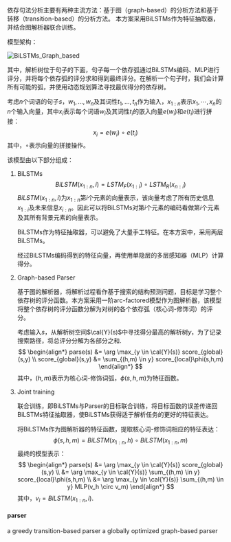依存句法分析主要有两种主流方法：基于图（graph-based）的分析方法和基于转移（transition-based）的分析方法。	本方案采用BiLSTMs作为特征抽取器，并结合图解析器联合训练。

模型架构：

![BiLSTMs_Graph_based](https://github.com/bifeng/nlp_paper_notes/raw/master/image/BiLSTMs_Graph_based.png)

其中，解析树位于句子的下面，句子每一个依存弧通过BiLSTMs编码、MLP进行评分，并将每个依存弧的评分求和得到最终评分。在解析一个句子时，我们会计算所有可能的弧，并使用动态规划算法寻找最优得分的依存树。

考虑$n$个词语的句子$s$，$w_1,\dots,w_n$及其词性$t_1,\dots,t_n$作为输入，$x_{1:n}$表示$x_1,\cdots, x_n$的$n$个输入向量，其中$x_i$表示每个词语$w_i$及其词性$t_i$的嵌入向量$e(w_i)$和$e(t_i)$进行拼接：
$$
x_i = e(w_i) \ \circ \ e(t_i)
$$
其中，$\circ$表示向量的拼接操作。

该模型由以下部分组成：

1. BiLSTMs
   $$
   BiLSTM(x_{1:n},i) = LSTM_F(x_{1:i})\ \circ \ LSTM_R(x_{n:i})
   $$
   $BiLSTM(x_{1:n},i)$为$x_{1:n}$第$i$个元素的向量表示，该向量考虑了所有历史信息$x_{1:i}$及未来信息$x_{i:n}$。因此可以将BiLSTMs对第$i$个元素的编码看做第$i$个元素及其所有背景元素的向量表示。

   BiLSTMs作为特征抽取器，可以避免了大量手工特征。在本方案中，采用两层BiLSTMs。

   经过BiLSTMs编码得到的特征向量，再使用单隐层的多层感知器（MLP）计算得分。

2. Graph-based Parser

   基于图的解析器，将解析过程看作基于搜索的结构预测问题，目标是学习整个依存树的评分函数。本方案采用一阶arc-factored模型作为图解析器，该模型将整个依存树的评分函数分解为对树的各个依存弧（核心词-修饰词）的评分。

   考虑输入$s$，从解析树空间$\cal{Y}(s)$中寻找得分最高的解析树$y​$，为了记录搜索路径，将总评分分解为各部分之和.
   $$
   \begin{align*}
   parse(s) &= \arg \max_{y \in \cal{Y}(s)} score_{global} (s,y) \\
   score_{global}(s,y) &= \sum_{(h,m) \in y} score_{local}\phi(s,h,m)
   \end{align*}
   $$
   其中，$(h,m)$表示为核心词-修饰词弧，$\phi(s,h,m)$为特征函数。

3. Joint training

   联合训练，即BiLSTMs与Parser的目标联合训练，将目标函数的误差传递回BiLSTMs特征抽取器，使BiLSTMs获得适于解析任务的更好的特征表达。

   将BiLSTMs作为图解析器的特征函数，提取核心词-修饰词相应的特征表达：
   $$
   \phi(s,h,m) = BiLSTM(x_{1:n},h) \ \circ \ BiLSTM(x_{1:n},m)
   $$
   最终的模型表示：
   $$
   \begin{align*}
   parse(s) &= \arg \max_{y \in \cal{Y}(s)} score_{global} (s,y) \\
   &= \arg \max_{y \in \cal{Y}(s)} \sum_{(h,m) \in y} score_{local}\phi(s,h,m) \\
   &= \arg \max_{y \in \cal{Y}(s)} \sum_{(h,m) \in y} MLP(v_h \circ v_m)
   \end{align*}
   $$
   其中，$v_i = BiLSTM(x_{1:n},i)$.



#### parser

a greedy transition-based parser
a globally optimized graph-based parser